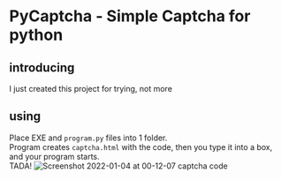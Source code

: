# PyCaptcha - Simple Captcha for python
## introducing
I just created this project for trying, not more
## using
Place EXE and `program.py` files into 1 folder.</br>Program creates `captcha.html` with the code, then you type it into a box, and your program starts.</br>TADA!
![Screenshot 2022-01-04 at 00-12-07 captcha code](https://user-images.githubusercontent.com/97063750/147980935-955a7fdb-2161-43c4-b039-3dfc2d67f106.png)
